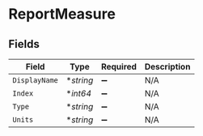 # ReportMeasure


## Fields

| Field              | Type               | Required           | Description        |
| ------------------ | ------------------ | ------------------ | ------------------ |
| `DisplayName`      | **string*          | :heavy_minus_sign: | N/A                |
| `Index`            | **int64*           | :heavy_minus_sign: | N/A                |
| `Type`             | **string*          | :heavy_minus_sign: | N/A                |
| `Units`            | **string*          | :heavy_minus_sign: | N/A                |